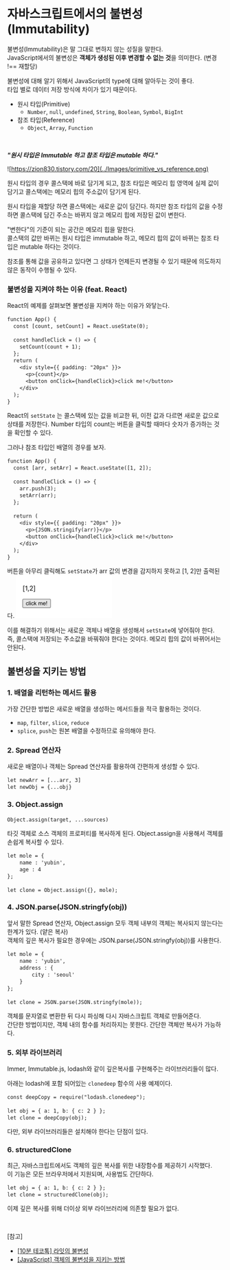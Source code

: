 # 자바스크립트에서의 불변성(Immutability)

불변성(Immutability)은 말 그대로 변하지 않는 성질을 말한다.<br/>
JavaScript에서의 불변성은 **객체가 생성된 이후 변경할 수 없는 것**을 의미한다. (변경 !== 재할당)

불변성에 대해 알기 위해서 JavaScript의 type에 대해 알아두는 것이 좋다.
<br/> 타입 별로 데이터 저장 방식에 차이가 있기 때문이다.
- 원시 타입(Primitive)
    - `Number`, `null`, `undefined`, `String`, `Boolean`, `Symbol`, `BigInt`
- 참조 타입(Reference)
    - `Object`, `Array`, `Function`

 <br/>

 ***"원시 타입은 Immutable 하고 참조 타입은 mutable 하다."***
 
 ![https://zion830.tistory.com/20](../Images/primitive_vs_reference.png)
 
 원시 타입의 경우 콜스택에 바로 담기게 되고, 참조 타입은 메모리 힙 영역에 실제 값이 담기고 콜스택에는 메모리 힙의 주소값이 담기게 된다.

원시 타입을 재할당 하면 콜스택에는 새로운 값이 담긴다.
하지만 참조 타입의 값을 수정하면 콜스택에 담긴 주소는 바뀌지 않고 메모리 힙에 저장된 값이 변한다. 

"변한다"의 기준이 되는 공간은 메모리 힙을 말한다. <br/>
콜스택의 값만 바뀌는 원시 타입은 immutable 하고, 메모리 힙의 값이 바뀌는 참조 타입은 mutable 하다는 것이다.

참조를 통해 값을 공유하고 있다면 그 상태가 언제든지 변경될 수 있기 때문에 의도하지 않은 동작이 수행될 수 있다.

### 불변성을 지켜야 하는 이유 (feat. React)
React의 예제를 살펴보면 불변성을 지켜야 하는 이유가 와닿는다.
```
function App() {
  const [count, setCount] = React.useState(0);

  const handleClick = () => {
    setCount(count + 1);
  };
  return (
    <div style={{ padding: "20px" }}>
      <p>{count}</p>
      <button onClick={handleClick}>click me!</button>
    </div>
  );
}
```
React의 `setState` 는 콜스택에 있는 값을 비교한 뒤, 이전 값과 다르면 새로운 값으로 상태를 저장한다. Number 타입의 count는 버튼을 클릭할 때마다 숫자가 증가하는 것을 확인할 수 있다.

그러나 참조 타입인 배열의 경우를 보자.
```
function App() {
  const [arr, setArr] = React.useState([1, 2]);

  const handleClick = () => {
    arr.push(3);
    setArr(arr);
  };

  return (
    <div style={{ padding: "20px" }}>
      <p>{JSON.stringify(arr)}</p>
      <button onClick={handleClick}>click me!</button>
    </div>
  );
}
```
버튼을 아무리 클릭해도 `setState`가 arr 값의 변경을 감지하지 못하고 [1, 2]만 출력된다.
<img src="../Images/reference_type_example.png" height="100px"/>

이를 해결하기 위해서는 새로운 객체나 배열을 생성해서 `setState`에 넣어줘야 한다.
<br/> 즉, 콜스택에 저장되는 주소값을 바꿔줘야 한다는 것이다. 메모리 힙의 값이 바뀌어서는 안된다.

## 불변성을 지키는 방법

### 1. 배열을 리턴하는 메서드 활용
가장 간단한 방법은 새로운 배열을 생성하는 메서드들을 적극 활용하는 것이다.
- `map`, `filter`, `slice`, `reduce`
- `splice`, `push`는 원본 배열을 수정하므로 유의해야 한다.

### 2. Spread 연산자
새로운 배열이나 객체는 Spread 연산자를 활용하여 간편하게 생성할 수 있다.
```
let newArr = [...arr, 3]
let newObj = {...obj}
```
### 3. Object.assign

```
Object.assign(target, ...sources)
```
타깃 객체로 소스 객체의 프로퍼티를 복사하게 된다. Object.assign을 사용해서 객체를 손쉽게 복사할 수 있다.
```
let mole = {
    name : 'yubin',
    age : 4
};

let clone = Object.assign({}, mole); 
```

### 4. JSON.parse(JSON.stringfy(obj))
앞서 말한 Spread 연산자, Object.assign 모두 객체 내부의 객체는 복사되지 않는다는 한계가 있다. (얕은 복사)
<br/> 객체의 깊은 복사가 필요한 경우에는 JSON.parse(JSON.stringfy(obj))를 사용한다.

```
let mole = {
    name : 'yubin',
    address : {
        city : 'seoul'
    }
};

let clone = JSON.parse(JSON.stringfy(mole)); 
```

객체를 문자열로 변환한 뒤 다시 파싱해 다시 자바스크립트 객체로 만들어준다. 
<br/>
간단한 방법이지만, 객체 내의 함수를 처리하지는 못한다. 간단한 객체만 복사가 가능하다.

### 5. 외부 라이브러리
Immer, Immutable.js, lodash와 같이 깊은복사를 구현해주는 라이브러리들이 많다.

아래는 lodash에 포함 되어있는 `clonedeep` 함수의 사용 예제이다.
```
const deepCopy = require("lodash.clonedeep");

let obj = { a: 1, b: { c: 2 } };
let clone = deepCopy(obj);
```
다만, 외부 라이브러리들은 설치해야 한다는 단점이 있다.

### 6. structuredClone
최근, 자바스크립트에서도 객체의 깊은 복사를 위한 내장함수를 제공하기 시작했다.<br/> 이 기능은 모든 브라우저에서 지원되며, 사용법도 간단하다.
```
let obj = { a: 1, b: { c: 2 } };
let clone = structuredClone(obj);
```
이제 깊은 복사를 위해 더이상 외부 라이브러리에 의존할 필요가 없다.

<br/>

[참고]

- [[10분 테코톡] 라잇의 불변성](https://www.youtube.com/watch?v=LRlooA5sYhU)
- [[JavaScript] 객체의 불변성을 지키는 방법](https://jihyundev.tistory.com/20)